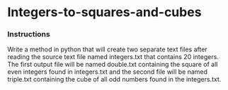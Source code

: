 # Integers-to-squares-and-cubes

### Instructions
Write a method in python that will create two separate text files after reading the source text file named integers.txt that contains 20 integers. The first output file will be named double.txt containing the square of all even integers found in integers.txt and the second file will be named triple.txt containing the cube of all odd numbers found in the integers.txt.
